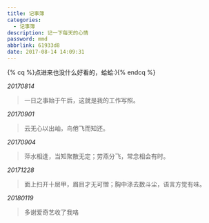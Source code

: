 ```yaml
---
title: 记事簿
categories:
  - 记事簿
description: 记一下每天的心情
password: mmd
abbrlink: 61933d8
date: 2017-08-14 14:09:31
---
```

{% cq %}点进来也没什么好看的，蛤蛤:){% endcq %}

*20170814*
> 一日之事始于午后，这就是我的工作写照。

*20170901*
> 云无心以出岫，鸟倦飞而知还。

*20170904*
> 萍水相逢，当知聚散无定；劳燕分飞，常念相会有时。

*20171228*
> 面上扫开十层甲，眉目才无可憎；胸中涤去数斗尘，语言方觉有味。

*20180119*
> 多谢爱奇艺收了我咯